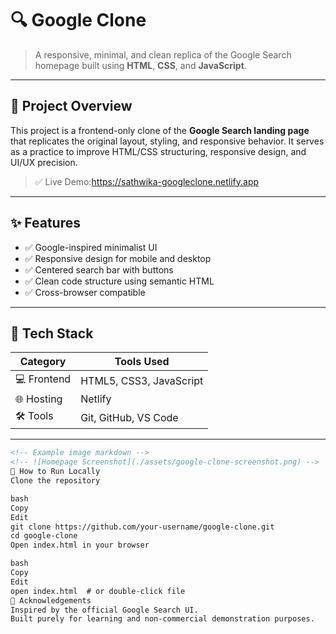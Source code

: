 # 🔍 Google Clone

> A responsive, minimal, and clean replica of the Google Search homepage built using **HTML**, **CSS**, and **JavaScript**.

---

## 📌 Project Overview

This project is a frontend-only clone of the **Google Search landing page** that replicates the original layout, styling, and responsive behavior. It serves as a practice to improve HTML/CSS structuring, responsive design, and UI/UX precision.

> ✅ Live Demo:https://sathwika-googleclone.netlify.app

---

## ✨ Features

- ✅ Google-inspired minimalist UI  
- ✅ Responsive design for mobile and desktop  
- ✅ Centered search bar with buttons  
- ✅ Clean code structure using semantic HTML  
- ✅ Cross-browser compatible  

---

## 🧰 Tech Stack

| Category     | Tools Used                      |
|--------------|---------------------------------|
| 💻 Frontend  | HTML5, CSS3, JavaScript         |
| 🌐 Hosting   | Netlify                         |
| 🛠️ Tools     | Git, GitHub, VS Code            |

---

```html
<!-- Example image markdown -->
<!-- ![Homepage Screenshot](./assets/google-clone-screenshot.png) -->
🚀 How to Run Locally
Clone the repository

bash
Copy
Edit
git clone https://github.com/your-username/google-clone.git
cd google-clone
Open index.html in your browser

bash
Copy
Edit
open index.html  # or double-click file
🤝 Acknowledgements
Inspired by the official Google Search UI.
Built purely for learning and non-commercial demonstration purposes.

